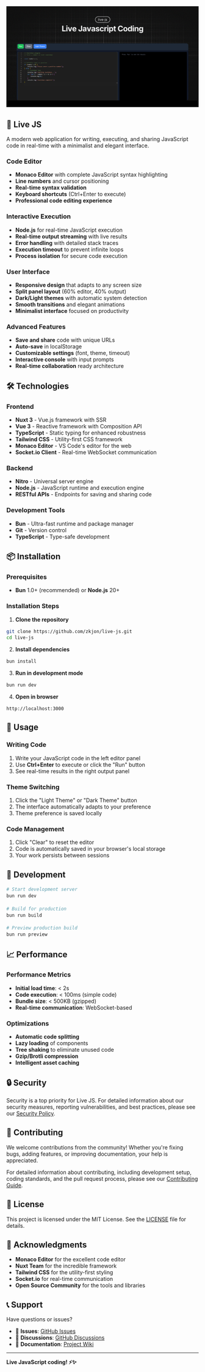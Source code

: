 <div align="middle">
<img src="public/og-image.png" alt="Live JS" />
</div>

## 🌟 Live JS

A modern web application for writing, executing, and sharing JavaScript code in real-time with a minimalist and elegant interface.

### Code Editor
- **Monaco Editor** with complete JavaScript syntax highlighting
- **Line numbers** and cursor positioning
- **Real-time syntax validation**
- **Keyboard shortcuts** (Ctrl+Enter to execute)
- **Professional code editing experience**

### Interactive Execution
- **Node.js** for real-time JavaScript execution
- **Real-time output streaming** with live results
- **Error handling** with detailed stack traces
- **Execution timeout** to prevent infinite loops
- **Process isolation** for secure code execution

### User Interface
- **Responsive design** that adapts to any screen size
- **Split panel layout** (60% editor, 40% output)
- **Dark/Light themes** with automatic system detection
- **Smooth transitions** and elegant animations
- **Minimalist interface** focused on productivity

### Advanced Features
- **Save and share** code with unique URLs
- **Auto-save** in localStorage
- **Customizable settings** (font, theme, timeout)
- **Interactive console** with input prompts
- **Real-time collaboration** ready architecture

## 🛠️ Technologies

### Frontend
- **Nuxt 3** - Vue.js framework with SSR
- **Vue 3** - Reactive framework with Composition API
- **TypeScript** - Static typing for enhanced robustness
- **Tailwind CSS** - Utility-first CSS framework
- **Monaco Editor** - VS Code's editor for the web
- **Socket.io Client** - Real-time WebSocket communication

### Backend
- **Nitro** - Universal server engine
- **Node.js** - JavaScript runtime and execution engine
- **RESTful APIs** - Endpoints for saving and sharing code

### Development Tools
- **Bun** - Ultra-fast runtime and package manager
- **Git** - Version control
- **TypeScript** - Type-safe development

## 📦 Installation

### Prerequisites
- **Bun** 1.0+ (recommended) or **Node.js** 20+

### Installation Steps

1. **Clone the repository**
```bash
git clone https://github.com/zkjon/live-js.git
cd live-js
```

2. **Install dependencies**
```bash
bun install
```

3. **Run in development mode**
```bash
bun run dev
```

4. **Open in browser**
```
http://localhost:3000
```

## 🚀 Usage

### Writing Code
1. Write your JavaScript code in the left editor panel
2. Use **Ctrl+Enter** to execute or click the "Run" button
3. See real-time results in the right output panel

### Theme Switching
1. Click the "Light Theme" or "Dark Theme" button
2. The interface automatically adapts to your preference
3. Theme preference is saved locally

### Code Management
1. Click "Clear" to reset the editor
2. Code is automatically saved in your browser's local storage
3. Your work persists between sessions

## 🧪 Development

```bash
# Start development server
bun run dev

# Build for production
bun run build

# Preview production build
bun run preview
```

## 📈 Performance

### Performance Metrics
- **Initial load time**: < 2s
- **Code execution**: < 100ms (simple code)
- **Bundle size**: < 500KB (gzipped)
- **Real-time communication**: WebSocket-based

### Optimizations
- **Automatic code splitting**
- **Lazy loading** of components
- **Tree shaking** to eliminate unused code
- **Gzip/Brotli compression**
- **Intelligent asset caching**

## 🔒 Security

Security is a top priority for Live JS. For detailed information about our security measures, reporting vulnerabilities, and best practices, please see our [Security Policy](SECURITY.md).

## 🤝 Contributing

We welcome contributions from the community! Whether you're fixing bugs, adding features, or improving documentation, your help is appreciated.

For detailed information about contributing, including development setup, coding standards, and the pull request process, please see our [Contributing Guide](CONTRIBUTING.md).

## 📄 License

This project is licensed under the MIT License. See the [LICENSE](LICENSE) file for details.

## 🙏 Acknowledgments

- **Monaco Editor** for the excellent code editor
- **Nuxt Team** for the incredible framework
- **Tailwind CSS** for the utility-first styling
- **Socket.io** for real-time communication
- **Open Source Community** for the tools and libraries

## 📞 Support

Have questions or issues?

- 🐛 **Issues**: [GitHub Issues](https://github.com/zkjon/live-js/issues)
- 💬 **Discussions**: [GitHub Discussions](https://github.com/zkjon/live-js/discussions)
- 📖 **Documentation**: [Project Wiki](https://github.com/zkjon/live-js/wiki)

---

**Live JavaScript coding! ⚡✨**